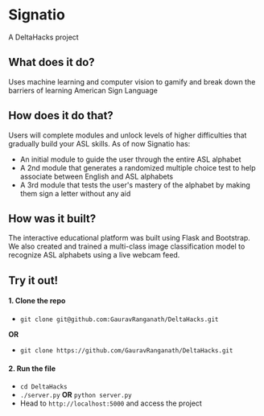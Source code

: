 # Signatio
A DeltaHacks project

## What does it do?
Uses machine learning and computer vision to gamify and break down the barriers of learning American Sign Language

## How does it do that?
Users will complete modules and unlock levels of higher difficulties that gradually build your ASL skills.
As of now Signatio has:
- An initial module to guide the user through the entire ASL alphabet
- A 2nd module that generates a randomized multiple choice test to help associate between English and ASL alphabets
- A 3rd module that tests the user's mastery of the alphabet by making them sign a letter without any aid

## How was it built?
The interactive educational platform was built using Flask and Bootstrap. We also created and trained a multi-class image classification model to recognize ASL alphabets using a live webcam feed.

## Try it out!

#### 1. Clone the repo

- `git clone git@github.com:GauravRanganath/DeltaHacks.git`

**OR**
- `git clone https://github.com/GauravRanganath/DeltaHacks.git`

#### 2. Run the file

- `cd DeltaHacks`
- `./server.py` **OR** `python server.py`
- Head to `http://localhost:5000` and access the project 
